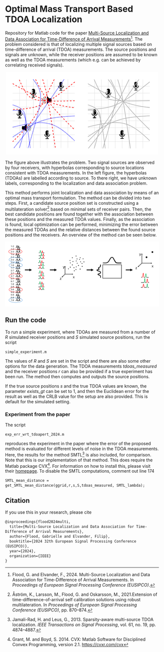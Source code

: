 # Optimal Mass Transport Based TDOA Localization
Repository for Matlab code for the paper [Multi-Source Localization and Data Association for Time-Difference of Arrival Measurements](https://arxiv.org/abs/2403.10329)[^1]. The problem considered is that of localizing multiple signal sources based on time-difference of arrival (TDOA) measurements. The source positions and signals are unknown, while the receiver positions are assumed to be known as well as the TDOA measurements (which e.g. can be achieved by correlating received signals).

<p align="center">
  <img src="figures/problem_overview.png" width="500"/>
</p>

The figure above illustrates the problem. Two signal sources are observed by four receivers, with hyperbolas corresponding to source locations consistent with TDOA measurements. In the left figure, the hyperbolas (TDOAs) are labelled according to source. To there right, we have unknown labels, corresponding to the localization and data association problem.

This method performs joint localization and data association by means of an optimal mass transport formulation. The method can be divided into two steps. First, a candidate source position set is constructed using a multilateration solver[^2] based on minimal sets of receiver pairs. Then, the best candidate positions are found together with the association between these positions and the measured TDOA values. Finally, as the association is found, local optimization can be performed, minimizing the error between the measured TDOAs and the relative distances between the found source positions and the receivers. An overview of the method can be seen below.

<p align="center">
  <img src="figures/algorithm_overview.png" width="700"/>
</p>

## Run the code
To run a simple experiment, where TDOAs are measured from a number of *R* simulated receiver positions and *S* simulated source positions, run the script 
```
simple_experiment.m
```
The values of *R* and *S* are set in the script and there are also some other options for the data generation. The TDOA measurements *tdoas_measured* and the receiver positions *r* can also be provided if a true experiment has been run. The method then computes and outputs the source positions.

If the true source positions *s* and the true TDOA values are known, the parameter *exists_gt* can be set to 1, and then the Euclidean error for the result as well as the CRLB value for the setup are also provided. This is default for the simulated setting.

### Experiment from the paper
The script
```
exp_err_wrt_tdoapert_2024.m
```
reproduces the experiment in the paper where the error of the proposed method is evaluated for different levels of noise in the TDOA measurements. Here, the results for the method SMTL[^3] is also included, for comparison. Note that this is our implementation of that method. This does require the Matlab package CVX[^4]. For information on how to install this, please visit their [homepage](https://cvxr.com/cvx). To disable the SMTL computations, comment out line 174
```
SMTL_mean_distance = get_SMTL_mean_distance(ggrid,r,s,S,tdoas_measured, SMTL_lambda);
```

## Citation 
If you use this in your research, please cite
```
@inproceedings{flood2024multi,
  title={Multi-Source Localization and Data Association for Time-Difference of Arrival Measurements},
  author={Flood, Gabrielle and Elvander, Filip},
  booktitle={2024 32th European Signal Processing Conference (EUSIPCO)},
  year={2024},
  organization={IEEE}
}
```

[^1]: Flood, G. and Elvander, F., 2024. Multi-Source Localization and Data Association for Time-Difference of Arrival Measurements. In *Proceedings of European Signal Processing Conference (EUSIPCO)*.
[^2]: Åström, K., Larsson, M., Flood, G. and Oskarsson, M., 2021.Extension of time-difference-of-arrival self calibration solutions using robust multilateration. In *Proceedings of European Signal Processing Conference (EUSIPCO)*, pp. 870–874.
[^3]: Jamali-Rad, H. and Leus, G., 2013. Sparsity-aware multi-source TDOA localization. *IEEE Transactions on Signal Processing*, vol. 61, no. 19, pp. 4874–4887.
[^4]: Grant, M. and Boyd, S. 2014. CVX: Matlab Software for Disciplined Convex Programming, version 2.1. https://cvxr.com/cvx
